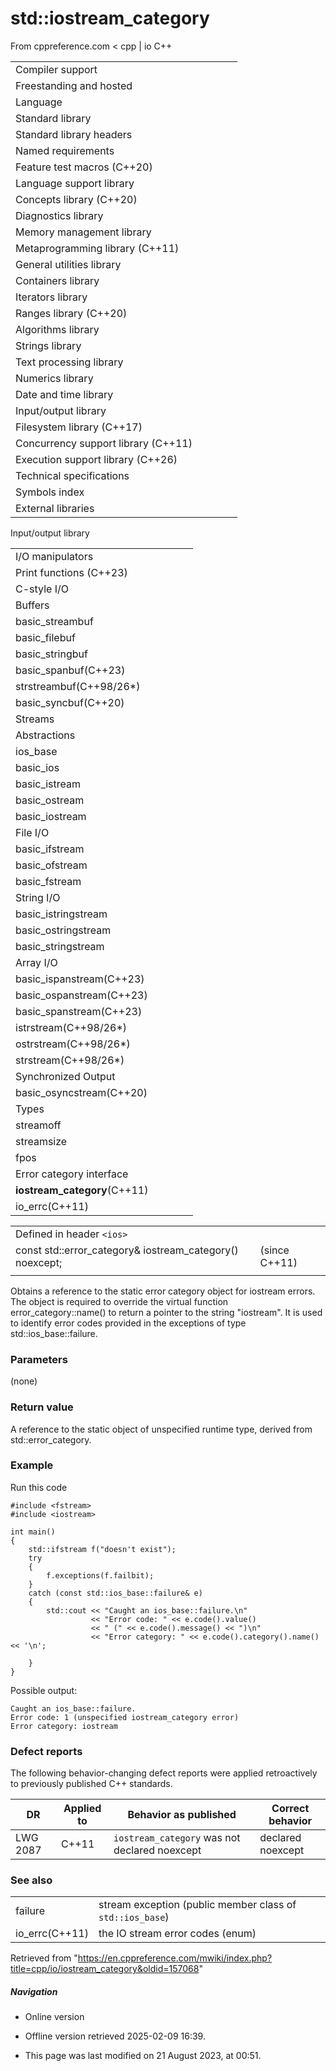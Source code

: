 # std::iostream_category

From cppreference.com
< cpp‎ | io
C++

|  |  |  |  |  |
| --- | --- | --- | --- | --- |
| Compiler support | | | | |
| Freestanding and hosted | | | | |
| Language | | | | |
| Standard library | | | | |
| Standard library headers | | | | |
| Named requirements | | | | |
| Feature test macros (C++20) | | | | |
| Language support library | | | | |
| Concepts library (C++20) | | | | |
| Diagnostics library | | | | |
| Memory management library | | | | |
| Metaprogramming library (C++11) | | | | |
| General utilities library | | | | |
| Containers library | | | | |
| Iterators library | | | | |
| Ranges library (C++20) | | | | |
| Algorithms library | | | | |
| Strings library | | | | |
| Text processing library | | | | |
| Numerics library | | | | |
| Date and time library | | | | |
| Input/output library | | | | |
| Filesystem library (C++17) | | | | |
| Concurrency support library (C++11) | | | | |
| Execution support library (C++26) | | | | |
| Technical specifications | | | | |
| Symbols index | | | | |
| External libraries | | | | |

Input/output library

|  |  |  |  |  |
| --- | --- | --- | --- | --- |
| I/O manipulators | | | | |
| Print functions (C++23) | | | | |
| C-style I/O | | | | |
| Buffers | | | | |
| basic_streambuf | | | | |
| basic_filebuf | | | | |
| basic_stringbuf | | | | |
| basic_spanbuf(C++23) | | | | |
| strstreambuf(C++98/26\*) | | | | |
| basic_syncbuf(C++20) | | | | |
| Streams | | | | |
| Abstractions | | | | |
| ios_base | | | | |
| basic_ios | | | | |
| basic_istream | | | | |
| basic_ostream | | | | |
| basic_iostream | | | | |
| File I/O | | | | |
| basic_ifstream | | | | |
| basic_ofstream | | | | |
| basic_fstream | | | | |
| String I/O | | | | |
| basic_istringstream | | | | |
| basic_ostringstream | | | | |
| basic_stringstream | | | | |
| Array I/O | | | | |
| basic_ispanstream(C++23) | | | | |
| basic_ospanstream(C++23) | | | | |
| basic_spanstream(C++23) | | | | |
| istrstream(C++98/26\*) | | | | |
| ostrstream(C++98/26\*) | | | | |
| strstream(C++98/26\*) | | | | |
| Synchronized Output | | | | |
| basic_osyncstream(C++20) | | | | |
| Types | | | | |
| streamoff | | | | |
| streamsize | | | | |
| fpos | | | | |
| Error category interface | | | | |
| ****iostream_category****(C++11) | | | | |
| io_errc(C++11) | | | | |

|  |  |  |
| --- | --- | --- |
| Defined in header `<ios>` |  |  |
| const std::error_category& iostream_category() noexcept; |  | (since C++11) |
|  |  |  |

Obtains a reference to the static error category object for iostream errors. The object is required to override the virtual function error_category::name() to return a pointer to the string "iostream". It is used to identify error codes provided in the exceptions of type std::ios_base::failure.

### Parameters

(none)

### Return value

A reference to the static object of unspecified runtime type, derived from std::error_category.

### Example

Run this code

```
#include <fstream>
#include <iostream>
 
int main()
{
    std::ifstream f("doesn't exist");
    try
    {
        f.exceptions(f.failbit);
    }
    catch (const std::ios_base::failure& e)
    {
        std::cout << "Caught an ios_base::failure.\n"
                  << "Error code: " << e.code().value() 
                  << " (" << e.code().message() << ")\n"
                  << "Error category: " << e.code().category().name() << '\n';
 
    }
}

```

Possible output:

```
Caught an ios_base::failure.
Error code: 1 (unspecified iostream_category error)
Error category: iostream

```

### Defect reports

The following behavior-changing defect reports were applied retroactively to previously published C++ standards.

| DR | Applied to | Behavior as published | Correct behavior |
| --- | --- | --- | --- |
| LWG 2087 | C++11 | `iostream_category` was not declared noexcept | declared noexcept |

### See also

|  |  |
| --- | --- |
| failure | stream exception   (public member class of `std::ios_base`) |
| io_errc(C++11) | the IO stream error codes   (enum) |

Retrieved from "<https://en.cppreference.com/mwiki/index.php?title=cpp/io/iostream_category&oldid=157068>"

##### Navigation

- Online version
- Offline version retrieved 2025-02-09 16:39.

- This page was last modified on 21 August 2023, at 00:51.